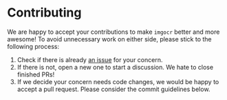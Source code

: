 # Contributing

We are happy to accept your contributions to make `imgocr` better and more awesome! To avoid unnecessary work on either
side, please stick to the following process:

1. Check if there is already [an issue](https://github.com/shibing624/imgocr/issues) for your concern.
2. If there is not, open a new one to start a discussion. We hate to close finished PRs!
3. If we decide your concern needs code changes, we would be happy to accept a pull request. Please consider the
commit guidelines below.